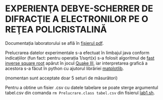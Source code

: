 # EXPERIENŢA  DEBYE-SCHERRER  DE  DIFRACŢIE  A  ELECTRONILOR  PE  O  REŢEA POLICRISTALINĂ

Documentația laboratorului se află în [fișierul pdf](https://github.com/Ghindea/Physics/blob/main/proiect_2_experienta_DS/Experienta_DEBYE-SCHERRER_de_difractie_a_electronilor_pe_o_retea_policristalina_(2020).pdf).

Prelucrarea datelor experimentale s-a efectuat în limbajul java conform indicațiilor (fun fact: pentru operația 1/sqrt(x) s-a folosit algoritmul de [fast inverse square root](https://github.com/Ghindea/Ghindea/blob/main/code_for_later/fast_inverse_sqrt.c) apărut în jocul [Quake III](https://en.wikipedia.org/wiki/Quake_III_Arena), iar interpretarea grafică a acestora s-a făcut în python cu ajutorul librăriei [matplotlib](https://matplotlib.org/).

(momentan sunt acceptate doar 5 seturi de măsurători)

Pentru a obtine un fisier .csv cu datele tabelare se poate sterge argumentul tabel.csv din comanda ```rm Prelucrare.class tabel.csv``` din fisierul [lab1.sh](https://github.com/Ghindea/Physics/blob/main/proiect_2_experienta_DS/lab1.sh).
